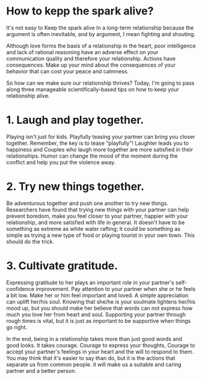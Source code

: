 # How to kepp the spark alive?

It's not easy to Keep the spark alive In a long-term relationship because the argument is often inevitable, and by argument, I mean fighting and shouting. 

Although love forms the basis of a relationship in the heart, poor intelligence and lack of rational reasoning have an adverse effect on your communication quality and therefore your relationship. Actions have consequences. Make up your mind about the consequences of your behavior that can cost your peace and calmness.

So how can we make sure our relationship thrives? Today, I'm going to pass along three manageable scientifically-based tips on how to keep your relationship alive.

# 1. Laugh and play together.
Playing isn't just for kids. Playfully teasing your partner can bring you closer together. Remember, the key is to tease "playfully"! Laughter leads you to happiness and Couples who laugh more together are more satisfied in their relationships. Humor can change the mood of the moment during the conflict and help you put the violence away.

# 2. Try new things together.
Be adventurous together and push one another to try new things. Researchers have found that trying new things with your partner can help prevent boredom, make you feel closer to your partner, happier with your relationship, and more satisfied with life in general. It doesn't have to be something as extreme as white water rafting; it could be something as simple as trying a new type of food or playing tourist in your own town. This should do the trick.

# 3. Cultivate gratitude.
Expressing gratitude to her plays an important role in your partner's self-confidence improvement. Pay attention to your partner when she or he feels a bit low. Make her or him feel important and loved. A simple appreciation can uplift her/his soul. Knowing that she/he is your soulmate lightens her/his mood up, but you should make her believe that words can not express how much you love her from heart and soul. Supporting your partner through rough times is vital, but it is just as important to be supportive when things go right. 

In the end, being in a relationship takes more than just good words and good looks. It takes courage. Courage to express your thoughts, Courage to accept your partner's feelings in your heart and the will to respond to them.
You may think that it's easier to say than do, but it is the actions that separate us from common people. it will make us a suitable and caring partner and a better person.

